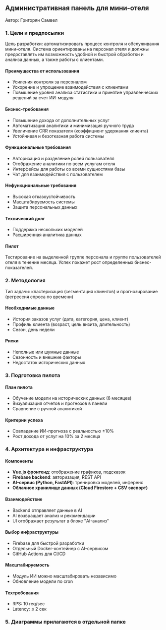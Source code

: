 ## Административная панель для мини-отеля

Автор: Григорян Самвел

### 1. Цели и предпосылки

Цель разработки: автоматизировать процесс контроля и обслуживания мини-отеля. Система ориентированы на персонал отеля и должны предоставлять им возможность удобной и быстрой обработки и анализа данных, а также работы с клиентами.

#### Преимущества от использования
- Усиления контроля за персоналом
- Ускорение и упрощение взаимодействия с клиентами
- Повышение уровня анализа статистики и принятие управленческих решений за счет ИИ-модуля

#### Бизнес-требования
- Повышение дохода от дополнительных услуг
- Автоматизация аналитики и минимизация ручного труда
- Увеличение CRR показателя (коэффициент удержания клиента)
- Устойчивая и безотказная работа системы

#### Функциональные требования
- Авторизация и разделение ролей пользователя
- Отображение аналитики по всем услугам отеля
- Интерфейсы для работы со всеми сущностями базы
- Чат для взаимодействия с пользователем

#### Нефункциональные требования
- Высокая отказоустойчивость
- Масштабируемость системы
- Защита персональных данных

#### Технический долг
- Поддержка нескольких моделей
- Расширенная аналитика данных

#### Пилот
Тестирование на выделенной группе персонала и группе пользователей отеля в течение месяца. Успех покажет рост определенных бизнес-показателей.

### 2. Методология
Тип задачи: кластеризация (сегментация клиентов) и прогнозирование (регрессия спроса по времени)

#### Необходимые данные
- История заказов услуг (дата, категория, цена, клиент)
- Профиль клиента (возраст, цель визита, длительность)
- Сезон, день недели

#### Риски
- Неполные или шумные данные
- Сезонность и внешние факторы
- Недостаток исторических данных

### 3. Подготовка пилота

#### План пилота
- Обучение модели на исторических данных (6 месяцев)
- Визуализация отчетов и прогнозов в панели
- Сравнение с ручной аналитикой

#### Критерии успеха
- Совпадение ИИ-прогноза с реальностью ±10%
- Рост дохода от услуг на 10% за 2 месяца


### 4. Архитектура и инфраструктура

#### Компоненты
- **Vue.js фронтенд**: отображение графиков, подсказок
- **Firebase backend**: авторизация, REST API
- **AI-сервис (Python, FastAPI)**: тренировка моделей, инференс
- **Облачное хранилище данных (Cloud Firestore + CSV экспорт)**

#### Взаимодействие
- Backend отправляет данные в AI
- AI возвращает анализ и рекомендации
- UI отображает результат в блоке "AI-анализ"

#### Выбор инфраструктуры
- Firebase для быстрой разработки
- Отдельный Docker-контейнер с AI-сервисом
- GitHub Actions для CI/CD

#### Масштабируемость
- Модуль ИИ можно масштабировать независимо
- Обновление модели по cron

#### Техтребования
- RPS: 10 req/sec
- Latency: ≤ 2 сек

### 5. Диаграммы прилагаются в отдельной папке